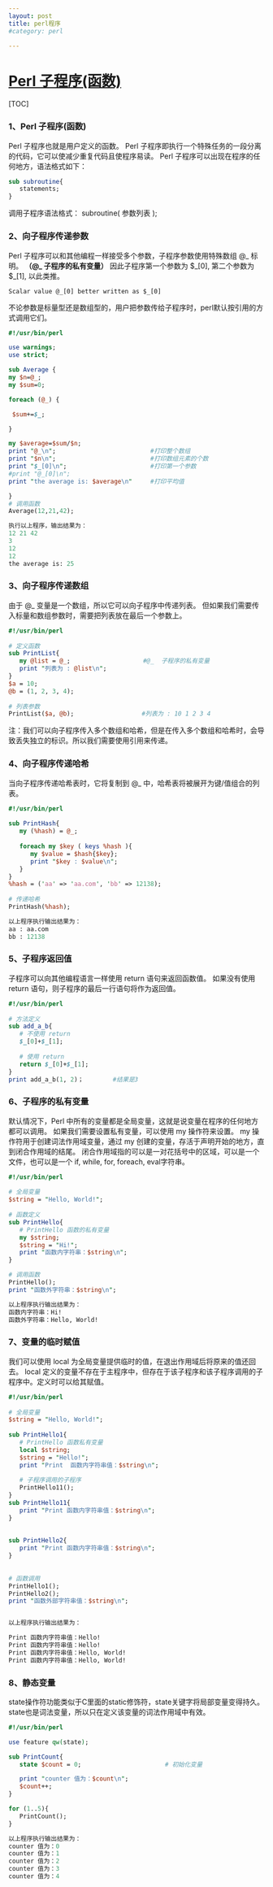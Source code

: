 ```yaml
---
layout: post
title: perl程序
#category: perl

---
```


# [Perl 子程序(函数)](https://www.cnblogs.com/sunziying/p/9569533.html)	 

[TOC]



### 1、Perl 子程序(函数) ###
Perl 子程序也就是用户定义的函数。
Perl 子程序即执行一个特殊任务的一段分离的代码，它可以使减少重复代码且使程序易读。
Perl 子程序可以出现在程序的任何地方，语法格式如下：

~~~perl
sub subroutine{
   statements;
}
~~~

调用子程序语法格式：
subroutine( 参数列表 );


### 2、向子程序传递参数 ###
Perl 子程序可以和其他编程一样接受多个参数，子程序参数使用特殊数组 @_ 标明。  **（@_ 子程序的私有变量）**
因此子程序第一个参数为 $\_[0], 第二个参数为 $_[1], 以此类推。

~~~shell
Scalar value @_[0] better written as $_[0]
~~~

不论参数是标量型还是数组型的，用户把参数传给子程序时，perl默认按引用的方式调用它们。

~~~perl
#!/usr/bin/perl

use warnings;
use strict;

sub Average {
my $n=@_;
my $sum=0;

foreach (@_) {

 $sum+=$_;

}

my $average=$sum/$n;
print "@_\n";                          #打印整个数组
print "$n\n";                          #打印数组元素的个数
print "$_[0]\n";                       #打印第一个参数
#print "@_[0]\n";  
print "the average is: $average\n"     #打印平均值

}
# 调用函数
Average(12,21,42);

执行以上程序，输出结果为：
12 21 42
3
12
12
the average is: 25

~~~

### 3、向子程序传递数组 ###

由于 @_ 变量是一个数组，所以它可以向子程序中传递列表。
但如果我们需要传入标量和数组参数时，需要把列表放在最后一个参数上。

```perl
#!/usr/bin/perl
 
# 定义函数
sub PrintList{
   my @list = @_;                    #@_  子程序的私有变量
   print "列表为 : @list\n";
}
$a = 10;
@b = (1, 2, 3, 4);
 
# 列表参数
PrintList($a, @b); 　　　　　　　　　　 #列表为 : 10 1 2 3 4
```

注：我们可以向子程序传入多个数组和哈希，但是在传入多个数组和哈希时，会导致丢失独立的标识。所以我们需要使用引用来传递。

### 4、向子程序传递哈希 ###

当向子程序传递哈希表时，它将复制到 @_ 中，哈希表将被展开为键/值组合的列表。

```perl
#!/usr/bin/perl
 
sub PrintHash{
   my (%hash) = @_;
 
   foreach my $key ( keys %hash ){
      my $value = $hash{$key};
      print "$key : $value\n";
   }
}
%hash = ('aa' => 'aa.com', 'bb' => 12138);
 
# 传递哈希
PrintHash(%hash);

以上程序执行输出结果为：
aa : aa.com
bb : 12138
```

### 5、子程序返回值 ###

子程序可以向其他编程语言一样使用 return 语句来返回函数值。
如果没有使用 return 语句，则子程序的最后一行语句将作为返回值。

```perl
#!/usr/bin/perl
 
# 方法定义
sub add_a_b{
   # 不使用 return
   $_[0]+$_[1];  
 
   # 使用 return
   return $_[0]+$_[1];  
}
print add_a_b(1, 2)；        #结果是3
```

### 6、子程序的私有变量 ###

默认情况下，Perl 中所有的变量都是全局变量，这就是说变量在程序的任何地方都可以调用。
如果我们需要设置私有变量，可以使用 my 操作符来设置。
my 操作符用于创建词法作用域变量，通过 my 创建的变量，存活于声明开始的地方，直到闭合作用域的结尾。
闭合作用域指的可以是一对花括号中的区域，可以是一个文件，也可以是一个 if, while, for, foreach, eval字符串。

```perl
#!/usr/bin/perl
 
# 全局变量
$string = "Hello, World!";
 
# 函数定义
sub PrintHello{
   # PrintHello 函数的私有变量
   my $string;
   $string = "Hi!";
   print "函数内字符串：$string\n";
}

# 调用函数
PrintHello();
print "函数外字符串：$string\n";

以上程序执行输出结果为：
函数内字符串：Hi!
函数外字符串：Hello, World!
```

### 7、变量的临时赋值 ###
我们可以使用 local 为全局变量提供临时的值，在退出作用域后将原来的值还回去。
local 定义的变量不存在于主程序中，但存在于该子程序和该子程序调用的子程序中。定义时可以给其赋值。

```perl
#!/usr/bin/perl
 
# 全局变量
$string = "Hello, World!";
 
sub PrintHello1{
   # PrintHello 函数私有变量
   local $string;
   $string = "Hello!";
   print "Print  函数内字符串值：$string\n";
   
   # 子程序调用的子程序
   PrintHello11();
}
sub PrintHello11{
   print "Print 函数内字符串值：$string\n";
}
 
 
sub PrintHello2{
   print "Print 函数内字符串值：$string\n";
}
 
 
# 函数调用
PrintHello1();
PrintHello2();
print "函数外部字符串值：$string\n";


以上程序执行输出结果为：

Print 函数内字符串值：Hello!
Print 函数内字符串值：Hello!
Print 函数内字符串值：Hello, World!
Print 函数内字符串值：Hello, World!
```

### 8、静态变量 ###
state操作符功能类似于C里面的static修饰符，state关键字将局部变量变得持久。
state也是词法变量，所以只在定义该变量的词法作用域中有效。

~~~perl
#!/usr/bin/perl

use feature qw(state);

sub PrintCount{
   state $count = 0;                       # 初始化变量

   print "counter 值为：$count\n";
   $count++;
}

for (1..5){
   PrintCount();
}

以上程序执行输出结果为：
counter 值为：0
counter 值为：1
counter 值为：2
counter 值为：3
counter 值为：4
~~~

